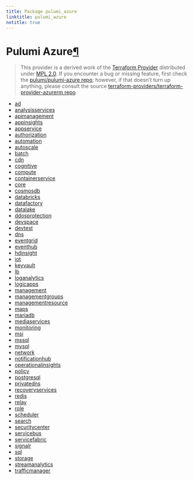 ```yaml
---
title: Package pulumi_azure
linktitle: pulumi_azure
notitle: true
---
```


<div class="section" id="pulumi-azure">
<h1>Pulumi Azure<a class="headerlink" href="#pulumi-azure" title="Permalink to this headline">¶</a></h1>
<blockquote>
<div><p>This provider is a derived work of the <a class="reference external" href="https://github.com/terraform-providers/terraform-provider-azurerm">Terraform Provider</a> distributed under
<a class="reference external" href="https://www.mozilla.org/en-US/MPL/2.0/">MPL 2.0</a>. If you encounter a bug or missing feature, first check the
<a class="reference external" href="https://github.com/pulumi/pulumi-azure/issues">pulumi/pulumi-azure repo</a>; however, if that doesn’t turn up
anything, please consult the source <a class="reference external" href="https://github.com/terraform-providers/terraform-provider-azurerm/issues">terraform-providers/terraform-provider-azurerm repo</a>.</p>
</div></blockquote>
<div class="toctree-wrapper compound">
<ul>
<li class="toctree-l1"><a class="reference internal" href="ad/">ad</a></li>
<li class="toctree-l1"><a class="reference internal" href="analysisservices/">analysisservices</a></li>
<li class="toctree-l1"><a class="reference internal" href="apimanagement/">apimanagement</a></li>
<li class="toctree-l1"><a class="reference internal" href="appinsights/">appinsights</a></li>
<li class="toctree-l1"><a class="reference internal" href="appservice/">appservice</a></li>
<li class="toctree-l1"><a class="reference internal" href="authorization/">authorization</a></li>
<li class="toctree-l1"><a class="reference internal" href="automation/">automation</a></li>
<li class="toctree-l1"><a class="reference internal" href="autoscale/">autoscale</a></li>
<li class="toctree-l1"><a class="reference internal" href="batch/">batch</a></li>
<li class="toctree-l1"><a class="reference internal" href="cdn/">cdn</a></li>
<li class="toctree-l1"><a class="reference internal" href="cognitive/">cognitive</a></li>
<li class="toctree-l1"><a class="reference internal" href="compute/">compute</a></li>
<li class="toctree-l1"><a class="reference internal" href="containerservice/">containerservice</a></li>
<li class="toctree-l1"><a class="reference internal" href="core/">core</a></li>
<li class="toctree-l1"><a class="reference internal" href="cosmosdb/">cosmosdb</a></li>
<li class="toctree-l1"><a class="reference internal" href="databricks/">databricks</a></li>
<li class="toctree-l1"><a class="reference internal" href="datafactory/">datafactory</a></li>
<li class="toctree-l1"><a class="reference internal" href="datalake/">datalake</a></li>
<li class="toctree-l1"><a class="reference internal" href="ddosprotection/">ddosprotection</a></li>
<li class="toctree-l1"><a class="reference internal" href="devspace/">devspace</a></li>
<li class="toctree-l1"><a class="reference internal" href="devtest/">devtest</a></li>
<li class="toctree-l1"><a class="reference internal" href="dns/">dns</a></li>
<li class="toctree-l1"><a class="reference internal" href="eventgrid/">eventgrid</a></li>
<li class="toctree-l1"><a class="reference internal" href="eventhub/">eventhub</a></li>
<li class="toctree-l1"><a class="reference internal" href="hdinsight/">hdinsight</a></li>
<li class="toctree-l1"><a class="reference internal" href="iot/">iot</a></li>
<li class="toctree-l1"><a class="reference internal" href="keyvault/">keyvault</a></li>
<li class="toctree-l1"><a class="reference internal" href="lb/">lb</a></li>
<li class="toctree-l1"><a class="reference internal" href="loganalytics/">loganalytics</a></li>
<li class="toctree-l1"><a class="reference internal" href="logicapps/">logicapps</a></li>
<li class="toctree-l1"><a class="reference internal" href="management/">management</a></li>
<li class="toctree-l1"><a class="reference internal" href="managementgroups/">managementgroups</a></li>
<li class="toctree-l1"><a class="reference internal" href="managementresource/">managementresource</a></li>
<li class="toctree-l1"><a class="reference internal" href="maps/">maps</a></li>
<li class="toctree-l1"><a class="reference internal" href="mariadb/">mariadb</a></li>
<li class="toctree-l1"><a class="reference internal" href="mediaservices/">mediaservices</a></li>
<li class="toctree-l1"><a class="reference internal" href="monitoring/">monitoring</a></li>
<li class="toctree-l1"><a class="reference internal" href="msi/">msi</a></li>
<li class="toctree-l1"><a class="reference internal" href="mssql/">mssql</a></li>
<li class="toctree-l1"><a class="reference internal" href="mysql/">mysql</a></li>
<li class="toctree-l1"><a class="reference internal" href="network/">network</a></li>
<li class="toctree-l1"><a class="reference internal" href="notificationhub/">notificationhub</a></li>
<li class="toctree-l1"><a class="reference internal" href="operationalinsights/">operationalinsights</a></li>
<li class="toctree-l1"><a class="reference internal" href="policy/">policy</a></li>
<li class="toctree-l1"><a class="reference internal" href="postgresql/">postgresql</a></li>
<li class="toctree-l1"><a class="reference internal" href="privatedns/">privatedns</a></li>
<li class="toctree-l1"><a class="reference internal" href="recoveryservices/">recoveryservices</a></li>
<li class="toctree-l1"><a class="reference internal" href="redis/">redis</a></li>
<li class="toctree-l1"><a class="reference internal" href="relay/">relay</a></li>
<li class="toctree-l1"><a class="reference internal" href="role/">role</a></li>
<li class="toctree-l1"><a class="reference internal" href="scheduler/">scheduler</a></li>
<li class="toctree-l1"><a class="reference internal" href="search/">search</a></li>
<li class="toctree-l1"><a class="reference internal" href="securitycenter/">securitycenter</a></li>
<li class="toctree-l1"><a class="reference internal" href="servicebus/">servicebus</a></li>
<li class="toctree-l1"><a class="reference internal" href="servicefabric/">servicefabric</a></li>
<li class="toctree-l1"><a class="reference internal" href="signalr/">signalr</a></li>
<li class="toctree-l1"><a class="reference internal" href="sql/">sql</a></li>
<li class="toctree-l1"><a class="reference internal" href="storage/">storage</a></li>
<li class="toctree-l1"><a class="reference internal" href="streamanalytics/">streamanalytics</a></li>
<li class="toctree-l1"><a class="reference internal" href="trafficmanager/">trafficmanager</a></li>
</ul>
</div>
</div>
